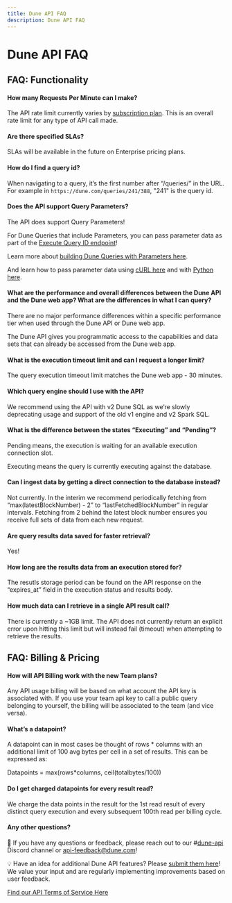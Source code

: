 ```yaml
---
title: Dune API FAQ
description: Dune API FAQ
---
```


# Dune API FAQ

## FAQ: Functionality

#### How many Requests Per Minute can I make?

The API rate limit currently varies by [subscription plan](https://dune.com/pricing). This is an overall rate limit for any type of API call made. 

#### Are there specified SLAs?

SLAs will be available in the future on Enterprise pricing plans.

#### How do I find a query id?

When navigating to a query, it’s the first number after “/queries/” in the URL. For example in `https://dune.com/queries/241/388`, "241" is the query id.

#### Does the API support Query Parameters?

The API does support Query Parameters!

For Dune Queries that include Parameters, you can pass parameter data as part of the [Execute Query ID endpoint](api-reference/execute-queries/execute-query-id.md)!

Learn more about [building Dune Queries with Parameters here](../app/query-editor/parameters.md).

And learn how to pass parameter data using [cURL here](api-reference/execute-queries/execute-query-id.md#curl-with-parameters) and with [Python here](quick-start/api-py.md#parameterized-queries).

#### What are the performance and overall differences between the Dune API and the Dune web app? What are the differences in what I can query?

There are no major performance differences within a specific performance tier when used through the Dune API or Dune web app.

The Dune API gives you programmatic access to the capabilities and data sets that can already be accessed from the Dune web app.

#### What is the execution timeout limit and can I request a longer limit?

The query execution timeout limit matches the Dune web app - 30 minutes.

#### Which query engine should I use with the API?

We recommend using the API with v2 Dune SQL as we’re slowly deprecating usage and support of the old v1 engine and v2 Spark SQL.

#### What is the difference between the states “Executing” and “Pending”?

Pending means, the execution is waiting for an available execution connection slot.

Executing means the query is currently executing against the database.

#### Can I ingest data by getting a direct connection to the database instead?
    
Not currently. In the interim we recommend periodically fetching from “max(latestBlockNumber) - 2” to “lastFetchedBlockNumber” in regular intervals. Fetching from 2 behind the latest block number ensures you receive full sets of data from each new request.

#### Are query results data saved for faster retrieval?
    
Yes!

#### How long are the results data from an execution stored for?
    
The resutls storage period can be found on the API response on the “expires_at” field in the execution status and results body.

#### How much data can I retrieve in a single API result call?
    
There is currently a ~1GB limit. The API does not currently return an explicit error upon hitting this limit but will instead fail (timeout) when attempting to retrieve the results.

## FAQ: Billing & Pricing
    
#### How will API Billing work with the new Team plans?
Any API usage billing will be based on what account the API key is associated with. If you use your team api key to call a public query belonging to yourself, the billing will be associated to the team (and vice versa).

#### What’s a datapoint?

A datapoint can in most cases be thought of rows * columns with an additional limit of 100 avg bytes per cell in a set of results. This can be expressed as:

Datapoints = max(rows*columns, ceil(totalbytes/100))

#### Do I get charged datapoints for every result read?

We charge the data points in the result for the 1st read result of every distinct query execution and every subsequent 100th read per billing cycle.

#### Any other questions?

💭 If you have any questions or feedback, please reach out to our #[dune-api](https://discord.com/channels/757637422384283659/1019910980634939433) Discord channel or [api-feedback@dune.com](mailto:api-feedback@dune.com)!

💡 Have an idea for additional Dune API features? Please [submit them here](https://feedback.dune.com/)! We value your input and are regularly implementing improvements based on user feedback.

[Find our API Terms of Service Here](https://dune.com/api-terms)
